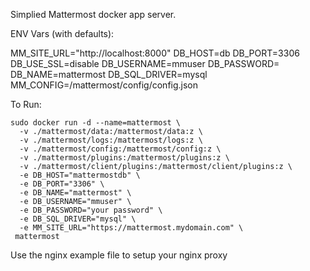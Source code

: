 Simplied Mattermost docker app server.

ENV Vars (with defaults):

MM_SITE_URL="http://localhost:8000"
DB_HOST=db
DB_PORT=3306
DB_USE_SSL=disable
DB_USERNAME=mmuser
DB_PASSWORD=
DB_NAME=mattermost
DB_SQL_DRIVER=mysql
MM_CONFIG=/mattermost/config/config.json

To Run:

```
sudo docker run -d --name=mattermost \
  -v ./mattermost/data:/mattermost/data:z \
  -v ./mattermost/logs:/mattermost/logs:z \
  -v ./mattermost/config:/mattermost/config:z \
  -v ./mattermost/plugins:/mattermost/plugins:z \
  -v ./mattermost/client/plugins:/mattermost/client/plugins:z \
  -e DB_HOST="mattermostdb" \
  -e DB_PORT="3306" \
  -e DB_NAME="mattermost" \
  -e DB_USERNAME="mmuser" \
  -e DB_PASSWORD="your password" \
  -e DB_SQL_DRIVER="mysql" \
  -e MM_SITE_URL="https://mattermost.mydomain.com" \
 mattermost
```

Use the nginx example file to setup your nginx proxy


